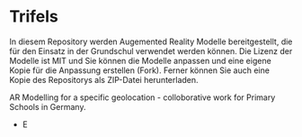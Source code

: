 # Trifels
In diesem Repository werden Augemented Reality Modelle bereitgestellt, die für den Einsatz in der Grundschul verwendet werden können.
Die Lizenz der Modelle ist MIT und Sie können die Modelle anpassen und eine eigene Kopie für die Anpassung erstellen (Fork).
Ferner können Sie auch eine Kopie des Repositorys als ZIP-Datei herunterladen.

AR Modelling for a specific geolocation - colloborative work for Primary Schools in Germany.
* E
